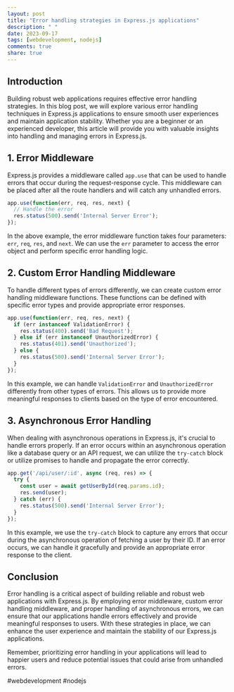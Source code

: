 ```yaml
---
layout: post
title: "Error handling strategies in Express.js applications"
description: " "
date: 2023-09-17
tags: [webdevelopment, nodejs]
comments: true
share: true
---
```


## Introduction

Building robust web applications requires effective error handling strategies. In this blog post, we will explore various error handling techniques in Express.js applications to ensure smooth user experiences and maintain application stability. Whether you are a beginner or an experienced developer, this article will provide you with valuable insights into handling and managing errors in Express.js.

## 1. Error Middleware

Express.js provides a middleware called `app.use` that can be used to handle errors that occur during the request-response cycle. This middleware can be placed after all the route handlers and will catch any unhandled errors.

```javascript
app.use(function(err, req, res, next) {
  // Handle the error
  res.status(500).send('Internal Server Error');
});
```

In the above example, the error middleware function takes four parameters: `err`, `req`, `res`, and `next`. We can use the `err` parameter to access the error object and perform specific error handling logic.

## 2. Custom Error Handling Middleware

To handle different types of errors differently, we can create custom error handling middleware functions. These functions can be defined with specific error types and provide appropriate error responses.

```javascript
app.use(function(err, req, res, next) {
  if (err instanceof ValidationError) {
    res.status(400).send('Bad Request');
  } else if (err instanceof UnauthorizedError) {
    res.status(401).send('Unauthorized');
  } else {
    res.status(500).send('Internal Server Error');
  }
});
```

In this example, we can handle `ValidationError` and `UnauthorizedError` differently from other types of errors. This allows us to provide more meaningful responses to clients based on the type of error encountered.

## 3. Asynchronous Error Handling

When dealing with asynchronous operations in Express.js, it's crucial to handle errors properly. If an error occurs within an asynchronous operation like a database query or an API request, we can utilize the `try-catch` block or utilize promises to handle and propagate the error correctly.

```javascript
app.get('/api/user/:id', async (req, res) => {
  try {
    const user = await getUserById(req.params.id);
    res.send(user);
  } catch (err) {
    res.status(500).send('Internal Server Error');
  }
});
```

In this example, we use the `try-catch` block to capture any errors that occur during the asynchronous operation of fetching a user by their ID. If an error occurs, we can handle it gracefully and provide an appropriate error response to the client.

## Conclusion

Error handling is a critical aspect of building reliable and robust web applications with Express.js. By employing error middleware, custom error handling middleware, and proper handling of asynchronous errors, we can ensure that our applications handle errors effectively and provide meaningful responses to users. With these strategies in place, we can enhance the user experience and maintain the stability of our Express.js applications.

Remember, prioritizing error handling in your applications will lead to happier users and reduce potential issues that could arise from unhandled errors.

\#webdevelopment #nodejs
